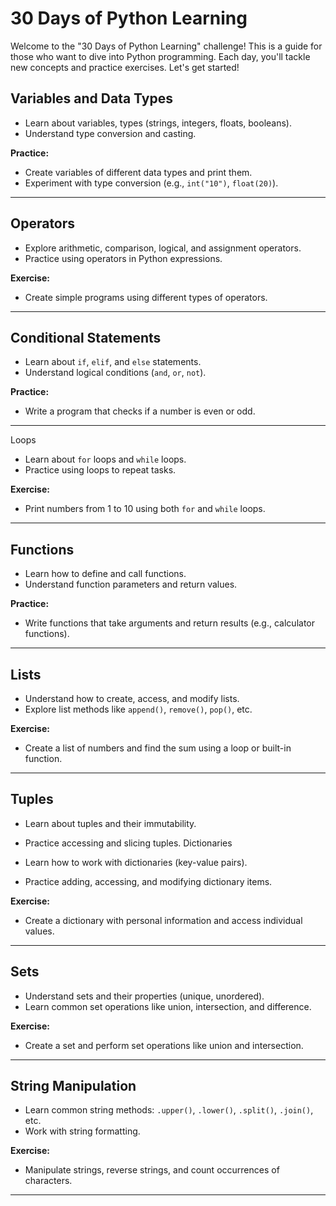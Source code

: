 # 30 Days of Python Learning

Welcome to the "30 Days of Python Learning" challenge! This is a guide for those who want to dive into Python programming. Each day, you'll tackle new concepts and practice exercises. Let's get started!

## Variables and Data Types

- Learn about variables, types (strings, integers, floats, booleans).
- Understand type conversion and casting.

**Practice:**
- Create variables of different data types and print them.
- Experiment with type conversion (e.g., `int("10")`, `float(20)`).

---
##  Operators

- Explore arithmetic, comparison, logical, and assignment operators.
- Practice using operators in Python expressions.

**Exercise:**
- Create simple programs using different types of operators.

---
##  Conditional Statements

- Learn about `if`, `elif`, and `else` statements.
- Understand logical conditions (`and`, `or`, `not`).

**Practice:**
- Write a program that checks if a number is even or odd.

---

Loops

- Learn about `for` loops and `while` loops.
- Practice using loops to repeat tasks.

**Exercise:**
- Print numbers from 1 to 10 using both `for` and `while` loops.

---

##  Functions

- Learn how to define and call functions.
- Understand function parameters and return values.

**Practice:**
- Write functions that take arguments and return results (e.g., calculator functions).

---

##  Lists

- Understand how to create, access, and modify lists.
- Explore list methods like `append()`, `remove()`, `pop()`, etc.

**Exercise:**
- Create a list of numbers and find the sum using a loop or built-in function.

---

##  Tuples

- Learn about tuples and their immutability.
- Practice accessing and slicing tuples.
Dictionaries

- Learn how to work with dictionaries (key-value pairs).
- Practice adding, accessing, and modifying dictionary items.

**Exercise:**
- Create a dictionary with personal information and access individual values.

---

##  Sets

- Understand sets and their properties (unique, unordered).
- Learn common set operations like union, intersection, and difference.

**Exercise:**
- Create a set and perform set operations like union and intersection.

---

## String Manipulation

- Learn common string methods: `.upper()`, `.lower()`, `.split()`, `.join()`, etc.
- Work with string formatting.

**Exercise:**
- Manipulate strings, reverse strings, and count occurrences of characters.

---
